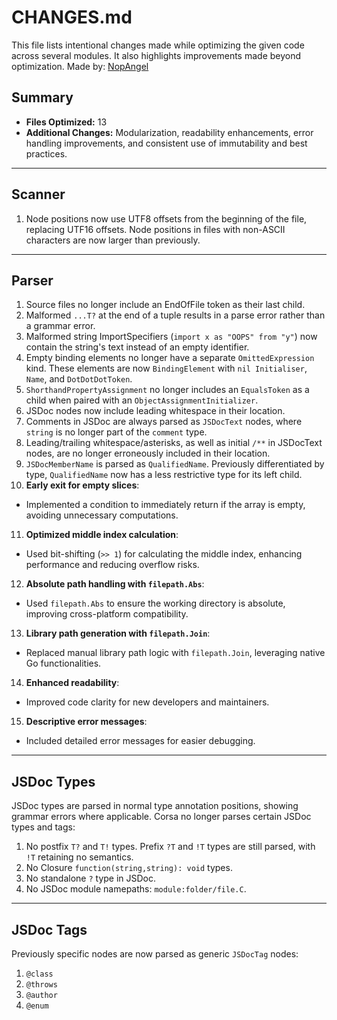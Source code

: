 # CHANGES.md

This file lists intentional changes made while optimizing the given code across several modules. It also highlights improvements made beyond optimization. Made by: [NopAngel](https://github.com/NopAngel/)

## Summary

- **Files Optimized:** 13
- **Additional Changes:** Modularization, readability enhancements, error handling improvements, and consistent use of immutability and best practices.

---

## Scanner

1. Node positions now use UTF8 offsets from the beginning of the file, replacing UTF16 offsets. Node positions in files with non-ASCII characters are now larger than previously.

---

## Parser

1. Source files no longer include an EndOfFile token as their last child.
2. Malformed `...T?` at the end of a tuple results in a parse error rather than a grammar error.
3. Malformed string ImportSpecifiers (`import x as "OOPS" from "y"`) now contain the string's text instead of an empty identifier.
4. Empty binding elements no longer have a separate `OmittedExpression` kind. These elements are now `BindingElement` with `nil Initialiser`, `Name`, and `DotDotDotToken`.
5. `ShorthandPropertyAssignment` no longer includes an `EqualsToken` as a child when paired with an `ObjectAssignmentInitializer`.
6. JSDoc nodes now include leading whitespace in their location.
7. Comments in JSDoc are always parsed as `JSDocText` nodes, where `string` is no longer part of the `comment` type.
8. Leading/trailing whitespace/asterisks, as well as initial `/**` in JSDocText nodes, are no longer erroneously included in their location.
9. `JSDocMemberName` is parsed as `QualifiedName`. Previously differentiated by type, `QualifiedName` now has a less restrictive type for its left child.
10. **Early exit for empty slices**:
   - Implemented a condition to immediately return if the array is empty, avoiding unnecessary computations.
11. **Optimized middle index calculation**:
   - Used bit-shifting (`>> 1`) for calculating the middle index, enhancing performance and reducing overflow risks.
12. **Absolute path handling with `filepath.Abs`**:
   - Used `filepath.Abs` to ensure the working directory is absolute, improving cross-platform compatibility.
13. **Library path generation with `filepath.Join`**:
   - Replaced manual library path logic with `filepath.Join`, leveraging native Go functionalities.
14. **Enhanced readability**:
   - Improved code clarity for new developers and maintainers.
15. **Descriptive error messages**:
   - Included detailed error messages for easier debugging.
---

## JSDoc Types

JSDoc types are parsed in normal type annotation positions, showing grammar errors where applicable. Corsa no longer parses certain JSDoc types and tags:

1. No postfix `T?` and `T!` types. Prefix `?T` and `!T` types are still parsed, with `!T` retaining no semantics.
2. No Closure `function(string,string): void` types.
3. No standalone `?` type in JSDoc.
4. No JSDoc module namepaths: `module:folder/file.C`.

---

## JSDoc Tags

Previously specific nodes are now parsed as generic `JSDocTag` nodes:

1. `@class`
2. `@throws`
3. `@author`
4. `@enum`
